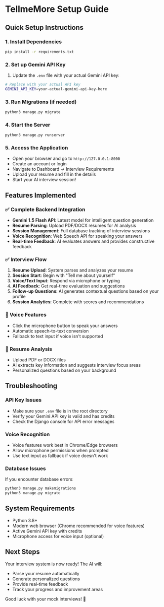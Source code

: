 # TellmeMore Setup Guide

## Quick Setup Instructions

### 1. Install Dependencies
```bash
pip install -r requirements.txt
```

### 2. Set up Gemini API Key
1. Update the `.env` file with your actual Gemini API key:
```bash
# Replace with your actual API key
GEMINI_API_KEY=your-actual-gemini-api-key-here
```

### 3. Run Migrations (if needed)
```bash
python3 manage.py migrate
```

### 4. Start the Server
```bash
python3 manage.py runserver
```

### 5. Access the Application
- Open your browser and go to `http://127.0.0.1:8000`
- Create an account or login
- Navigate to Dashboard → Interview Requirements
- Upload your resume and fill in the details
- Start your AI interview session!

## Features Implemented

### ✅ Complete Backend Integration
- **Gemini 1.5 Flash API**: Latest model for intelligent question generation
- **Resume Parsing**: Upload PDF/DOCX resumes for AI analysis
- **Session Management**: Full database tracking of interview sessions
- **Voice Recognition**: Web Speech API for speaking your answers
- **Real-time Feedback**: AI evaluates answers and provides constructive feedback

### ✅ Interview Flow
1. **Resume Upload**: System parses and analyzes your resume
2. **Session Start**: Begin with "Tell me about yourself"
3. **Voice/Text Input**: Respond via microphone or typing
4. **AI Feedback**: Get real-time evaluation and suggestions
5. **Follow-up Questions**: AI generates contextual questions based on your profile
6. **Session Analytics**: Complete with scores and recommendations

### 🎤 Voice Features
- Click the microphone button to speak your answers
- Automatic speech-to-text conversion
- Fallback to text input if voice isn't supported

### 📄 Resume Analysis
- Upload PDF or DOCX files
- AI extracts key information and suggests interview focus areas
- Personalized questions based on your background

## Troubleshooting

### API Key Issues
- Make sure your `.env` file is in the root directory
- Verify your Gemini API key is valid and has credits
- Check the Django console for API error messages

### Voice Recognition
- Voice features work best in Chrome/Edge browsers
- Allow microphone permissions when prompted
- Use text input as fallback if voice doesn't work

### Database Issues
If you encounter database errors:
```bash
python3 manage.py makemigrations
python3 manage.py migrate
```

## System Requirements
- Python 3.8+
- Modern web browser (Chrome recommended for voice features)
- Active Gemini API key with credits
- Microphone access for voice input (optional)

## Next Steps
Your interview system is now ready! The AI will:
- Parse your resume automatically
- Generate personalized questions
- Provide real-time feedback
- Track your progress and improvement areas

Good luck with your mock interviews! 🚀
